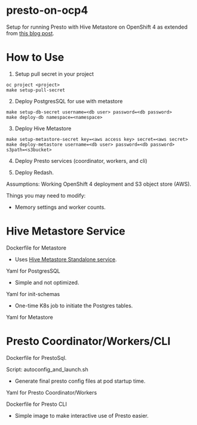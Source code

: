 # presto-on-ocp4
Setup for running Presto with Hive Metastore on OpenShift 4 as extended from [this blog post](https://medium.com/@joshua_robinson/presto-powered-s3-data-warehouse-on-kubernetes-aea89d2f40e8).

# How to Use

1. Setup pull secret in your project
```
oc project <project>
make setup-pull-secret
```

2. Deploy PostgresSQL for use with metastore

```
make setup-db-secret username=<db user> password=<db password>
make deploy-db namespace=<namespace>
```

3. Deploy Hive Metastore

```
make setup-metastore-secret key=<aws access key> secret=<aws secret>
make deploy-metastore username=<db user> password=<db password> s3path=<s3bucket>
```

4. Deploy Presto services (coordinator, workers, and cli)

5. Deploy Redash.

Assumptions: Working OpenShift 4 deployment and S3 object store (AWS).

Things you may need to modify:
* Memory settings and worker counts.

# Hive Metastore Service

Dockerfile for Metastore
 * Uses [Hive Metastore Standalone service](https://cwiki.apache.org/confluence/display/Hive/AdminManual+Metastore+3.0+Administration).

Yaml for PostgresSQL
 * Simple and not optimized.

Yaml for init-schemas
 * One-time K8s job to initiate the Postgres tables.

Yaml for Metastore

# Presto Coordinator/Workers/CLI

Dockerfile for PrestoSql.

Script: autoconfig_and_launch.sh
 * Generate final presto config files at pod startup time.

Yaml for Presto Coordinator/Workers

Dockerfile for Presto CLI
 * Simple image to make interactive use of Presto easier.
